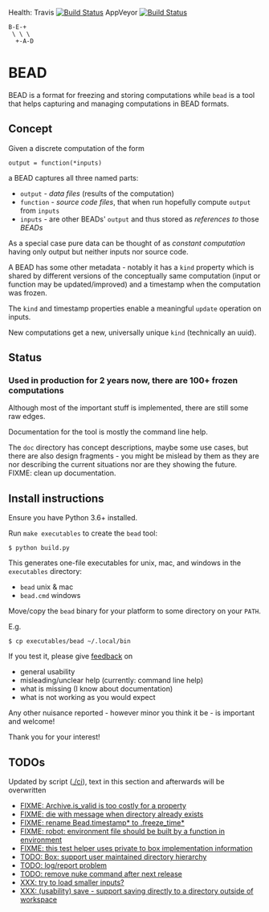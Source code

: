 Health:
Travis [![Build Status](https://travis-ci.org/e3krisztian/bead.svg?branch=master)](https://travis-ci.org/e3krisztian/bead)
AppVeyor [![Build Status](https://ci.appveyor.com/api/projects/status/github/e3krisztian/bead?branch=master&svg=true)](https://ci.appveyor.com/project/e3krisztian/bead)

    B-E-+
     \ \ \
      +-A-D

# BEAD


BEAD is a format for freezing and storing computations while `bead` is a tool that helps
capturing and managing computations in BEAD formats.


## Concept

Given a discrete computation of the form

    output = function(*inputs)

a BEAD captures all three named parts:

- `output` - *data files* (results of the computation)
- `function` - *source code files*, that when run hopefully compute `output` from `inputs`
- `inputs` - are other BEADs' `output` and thus stored as *references to* those *BEADs*

As a special case pure data can be thought of as *constant computation*
having only output but neither inputs nor source code.

A BEAD has some other metadata - notably it has a `kind` property which is shared by
different versions of the conceptually same computation (input or function may be updated/improved)
and a timestamp when the computation was frozen.

The `kind` and timestamp properties enable a meaningful `update` operation on inputs.

New computations get a new, universally unique `kind` (technically an uuid).


## Status

### Used in production for 2 years now, there are 100+ frozen computations

Although most of the important stuff is implemented, there are still some raw edges.

Documentation for the tool is mostly the command line help.

The `doc` directory has concept descriptions, maybe some use cases,
but there are also design fragments - you might be mislead by them as they
are nor describing the current situations nor are they showing the future.
FIXME: clean up documentation.


## Install instructions

Ensure you have Python 3.6+ installed.

Run `make executables` to create the `bead` tool:

```
$ python build.py
```

This generates one-file executables for unix, mac, and windows in the `executables` directory:
- `bead` unix & mac
- `bead.cmd` windows

Move/copy the `bead` binary for your platform to some directory on your `PATH`.

E.g.

```
$ cp executables/bead ~/.local/bin
```

If you test it, please give [feedback](../../issues) on
- general usability
- misleading/unclear help (currently: command line help)
- what is missing (I know about documentation)
- what is not working as you would expect

Any other nuisance reported - however minor you think it be - is important and welcome!

Thank you for your interest!


## TODOs

Updated by script ([./ci](https://github.com/e3krisztian/bead/blob/break-chains-by-name/ci)), text in this section and afterwards will be overwritten

- [FIXME: Archive.is_valid is too costly for a property](https://github.com/e3krisztian/bead/blob/break-chains-by-name/bead/archive.py#L69)
- [FIXME: die with message when directory already exists](https://github.com/e3krisztian/bead/blob/break-chains-by-name/bead_cli/workspace.py#L48)
- [FIXME: rename Bead.timestamp* to .freeze_time*](https://github.com/e3krisztian/bead/blob/break-chains-by-name/bead/bead.py#L33)
- [FIXME: robot: environment file should be built by a function in environment](https://github.com/e3krisztian/bead/blob/break-chains-by-name/bead_cli/test_robot.py#L20)
- [FIXME: this test helper uses private to box implementation information](https://github.com/e3krisztian/bead/blob/break-chains-by-name/bead_cli/test_feature_update_by_name.py#L108)
- [TODO: Box: support user maintained directory hierarchy](https://github.com/e3krisztian/bead/blob/break-chains-by-name/bead/box.py#L106)
- [TODO: log/report problem](https://github.com/e3krisztian/bead/blob/break-chains-by-name/bead/box.py#L161)
- [TODO: remove nuke command after next release](https://github.com/e3krisztian/bead/blob/break-chains-by-name/bead_cli/main.py#L46)
- [XXX: try to load smaller inputs?](https://github.com/e3krisztian/bead/blob/break-chains-by-name/bead_cli/workspace.py#L155)
- [XXX: (usability) save - support saving directly to a directory outside of workspace](https://github.com/e3krisztian/bead/blob/break-chains-by-name/bead_cli/workspace.py#L85)
